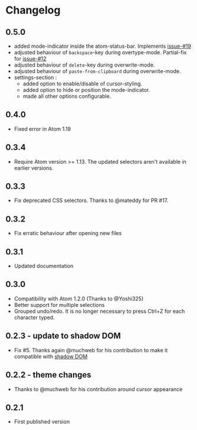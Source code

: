 # Changelog

## 0.5.0
- added mode-indicator inside the atom-status-bar. Implements [issue-#19](https://github.com/brunetton/atom-overtype-mode/issues/19)
- adjusted behaviour of `backspace`-key during overtype-mode. Partial-fix for [issue-#12](https://github.com/brunetton/atom-overtype-mode/issues/12)
- adjusted behaviour of `delete`-key during overwrite-mode.
- adjusted behaviour of `paste-from-clipboard` during overwrite-mode.
- settings-section :
  - added option to enable/disable of cursor-styling.
  - added option to hide or position the mode-indicator.
  - made all other options configurable.


## 0.4.0
- Fixed error in Atom 1.19

## 0.3.4
- Require Atom version >= 1.13. The updated selectors aren't available in earlier versions.

## 0.3.3
- Fix deprecated CSS selectors. Thanks to @mateddy for PR #17.

## 0.3.2
- Fix erratic behaviour after opening new files

## 0.3.1
- Updated documentation

## 0.3.0
- Compatibility with Atom 1.2.0 (Thanks to @Yoshi325)
- Better support for multiple selections
- Grouped undo/redo. It is no longer necessary to press Ctrl+Z for each character typed.

## 0.2.3 - update to shadow DOM
- Fix #5. Thanks again @muchweb for his contribution to make it compatible with [shadow DOM](https://atom.io/docs/latest/upgrading/upgrading-your-syntax-theme)

## 0.2.2 - theme changes
- Thanks to @muchweb for his contribution around cursor appearance

## 0.2.1
- First published version
